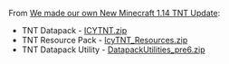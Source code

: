 From [We made our own New Minecraft 1.14 TNT Update](https://youtu.be/SkD5ev_ROK4):

* TNT Datapack - [ICYTNT.zip](http://www.mediafire.com/file/mzp3x506yfoi0v2/ICYTNT.zip/file)
* TNT Resource Pack - [IcyTNT_Resources.zip](http://www.mediafire.com/file/754r1e3hr3v7gyk/IcyTNT_Resources.zip/file)
* TNT Datapack Utility - [DatapackUtilities_pre6.zip](http://www.mediafire.com/file/yclvvl770dfxewx/DatapackUtilities_pre6.zip/file)
